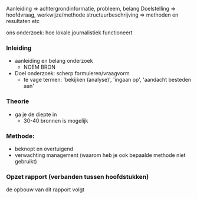 Aanleiding => achtergrondinformatie, probleem, belang
Doelstelling => hoofdvraag, werkwijze/methode
structuurbeschrijving => methoden en resultaten etc


ons onderzoek: hoe lokale journalistiek functioneert
### Inleiding
- aanleiding en belang onderzoek
	- NOEM BRON
- Doel onderzoek: scherp formuleren/vraagvorm
	- te vage termen: 'bekijken (analyse)', 'ingaan op', 'aandacht besteden aan'

### Theorie
- ga je de diepte in
	- 30-40 bronnen is mogelijk

### Methode:
- beknopt en overtuigend
- verwachting management (waarom heb je ook bepaalde methode niet gebruikt)

### Opzet rapport (verbanden tussen hoofdstukken)
de opbouw van dit rapport volgt







